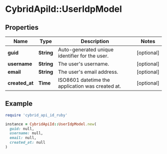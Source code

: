 # CybridApiId::UserIdpModel

## Properties

| Name | Type | Description | Notes |
| ---- | ---- | ----------- | ----- |
| **guid** | **String** | Auto-generated unique identifier for the user. | [optional] |
| **username** | **String** | The user&#39;s username. | [optional] |
| **email** | **String** | The user&#39;s email address. | [optional] |
| **created_at** | **Time** | ISO8601 datetime the application was created at. | [optional] |

## Example

```ruby
require 'cybrid_api_id_ruby'

instance = CybridApiId::UserIdpModel.new(
  guid: null,
  username: null,
  email: null,
  created_at: null
)
```

